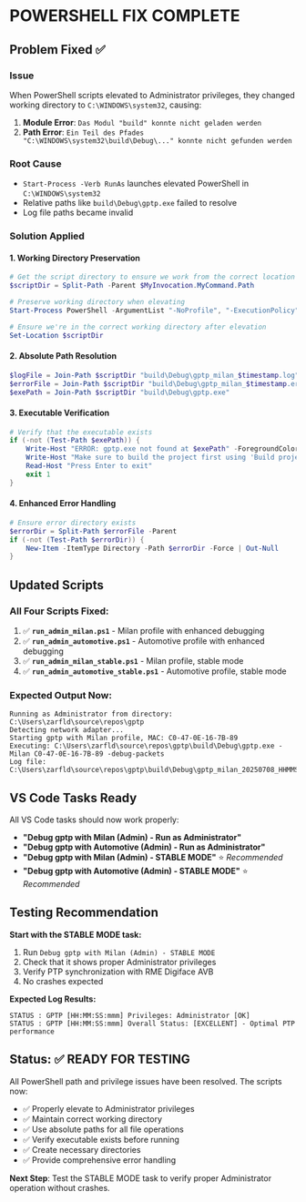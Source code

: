 # POWERSHELL FIX COMPLETE

## Problem Fixed ✅

### Issue
When PowerShell scripts elevated to Administrator privileges, they changed working directory to `C:\WINDOWS\system32`, causing:

1. **Module Error**: `Das Modul "build" konnte nicht geladen werden`
2. **Path Error**: `Ein Teil des Pfades "C:\WINDOWS\system32\build\Debug\..." konnte nicht gefunden werden`

### Root Cause
- `Start-Process -Verb RunAs` launches elevated PowerShell in `C:\WINDOWS\system32`
- Relative paths like `build\Debug\gptp.exe` failed to resolve
- Log file paths became invalid

### Solution Applied

#### 1. Working Directory Preservation
```powershell
# Get the script directory to ensure we work from the correct location
$scriptDir = Split-Path -Parent $MyInvocation.MyCommand.Path

# Preserve working directory when elevating
Start-Process PowerShell -ArgumentList "-NoProfile", "-ExecutionPolicy", "Bypass", "-File", "`"$scriptPath`"" -Verb RunAs -WorkingDirectory $scriptDir

# Ensure we're in the correct working directory after elevation
Set-Location $scriptDir
```

#### 2. Absolute Path Resolution
```powershell
$logFile = Join-Path $scriptDir "build\Debug\gptp_milan_$timestamp.log"
$errorFile = Join-Path $scriptDir "build\Debug\gptp_milan_$timestamp.err"
$exePath = Join-Path $scriptDir "build\Debug\gptp.exe"
```

#### 3. Executable Verification
```powershell
# Verify that the executable exists
if (-not (Test-Path $exePath)) {
    Write-Host "ERROR: gptp.exe not found at $exePath" -ForegroundColor Red
    Write-Host "Make sure to build the project first using 'Build project Debug' task" -ForegroundColor Yellow
    Read-Host "Press Enter to exit"
    exit 1
}
```

#### 4. Enhanced Error Handling
```powershell
# Ensure error directory exists
$errorDir = Split-Path $errorFile -Parent
if (-not (Test-Path $errorDir)) {
    New-Item -ItemType Directory -Path $errorDir -Force | Out-Null
}
```

## Updated Scripts

### All Four Scripts Fixed:
1. ✅ **`run_admin_milan.ps1`** - Milan profile with enhanced debugging
2. ✅ **`run_admin_automotive.ps1`** - Automotive profile with enhanced debugging
3. ✅ **`run_admin_milan_stable.ps1`** - Milan profile, stable mode
4. ✅ **`run_admin_automotive_stable.ps1`** - Automotive profile, stable mode

### Expected Output Now:
```
Running as Administrator from directory: C:\Users\zarfld\source\repos\gptp
Detecting network adapter...
Starting gptp with Milan profile, MAC: C0-47-0E-16-7B-89
Executing: C:\Users\zarfld\source\repos\gptp\build\Debug\gptp.exe -Milan C0-47-0E-16-7B-89 -debug-packets
Log file: C:\Users\zarfld\source\repos\gptp\build\Debug\gptp_milan_20250708_HHMMSS.log
```

## VS Code Tasks Ready

All VS Code tasks should now work properly:
- **"Debug gptp with Milan (Admin) - Run as Administrator"**
- **"Debug gptp with Automotive (Admin) - Run as Administrator"**
- **"Debug gptp with Milan (Admin) - STABLE MODE"** ⭐ *Recommended*
- **"Debug gptp with Automotive (Admin) - STABLE MODE"** ⭐ *Recommended*

## Testing Recommendation

**Start with the STABLE MODE task:**
1. Run `Debug gptp with Milan (Admin) - STABLE MODE`
2. Check that it shows proper Administrator privileges
3. Verify PTP synchronization with RME Digiface AVB
4. No crashes expected

**Expected Log Results:**
```
STATUS : GPTP [HH:MM:SS:mmm] Privileges: Administrator [OK]
STATUS : GPTP [HH:MM:SS:mmm] Overall Status: [EXCELLENT] - Optimal PTP performance
```

## Status: ✅ READY FOR TESTING

All PowerShell path and privilege issues have been resolved. The scripts now:
- ✅ Properly elevate to Administrator privileges
- ✅ Maintain correct working directory
- ✅ Use absolute paths for all file operations
- ✅ Verify executable exists before running
- ✅ Create necessary directories
- ✅ Provide comprehensive error handling

**Next Step**: Test the STABLE MODE task to verify proper Administrator operation without crashes.
